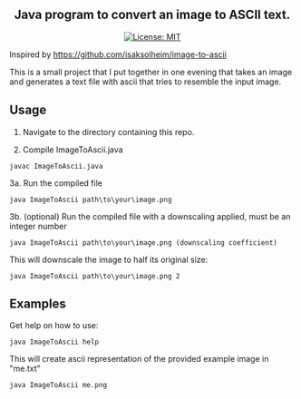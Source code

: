 
<div align="center">

## Java program to convert an image to ASCII text.

[![License: MIT](https://img.shields.io/badge/License-MIT-yellow.svg)](https://opensource.org/licenses/MIT)

</div>


Inspired by https://github.com/isaksolheim/image-to-ascii

This is a small project that I put together in one evening that takes an image and generates a text file with ascii that tries to resemble the input image.

## Usage

1. Navigate to the directory containing this repo.

2. Compile ImageToAscii.java
  
```
javac ImageToAscii.java
```

3a. Run the compiled file

```
java ImageToAscii path\to\your\image.png
```

3b. (optional) Run the compiled file with a downscaling applied, must be an integer number

```
java ImageToAscii path\to\your\image.png (downscaling coefficient)
```

This will downscale the image to half its original size:

```
java ImageToAscii path\to\your\image.png 2
```
## Examples

Get help on how to use:

```
java ImageToAscii help
```

This will create ascii representation of the provided example image in "me.txt"
```
java ImageToAscii me.png
```







